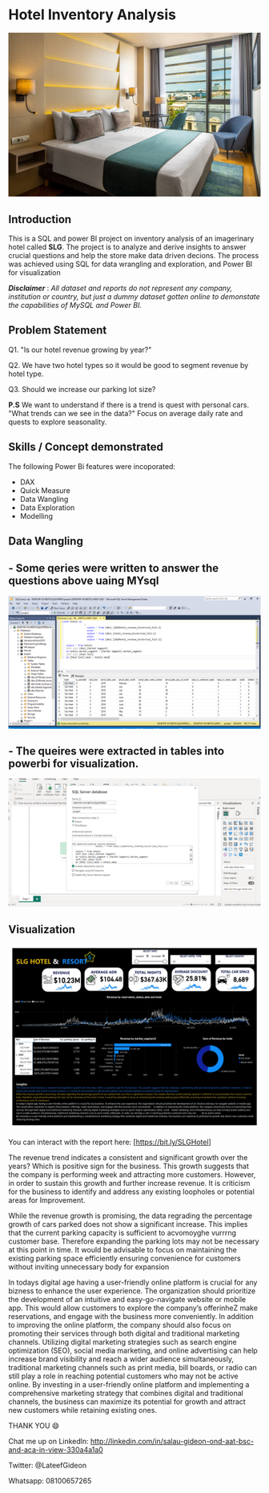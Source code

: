 # Hotel Inventory Analysis
![](hotel.jpeg)


## Introduction

This is a SQL and power BI project on inventory analysis of an imagerinary hotel called **SLG**.
The project is to analyze and derive insights to answer crucial questions and help the store make data driven decions. The process was achieved using SQL for data wrangling and exploration, and Power BI for visualization

**_Disclaimer_** : _All dataset and reports do not represent any company, institution or country, but just a dummy dataset gotten online to demonstate the capabilities of MySQL and Power BI._

## Problem Statement 
Q1. "Is our hotel revenue growing by year?"

Q2. We have two hotel types so it would be good to segment
revenue by hotel type.

Q3. Should we increase our parking lot size?

**P.S** We want to understand if there is a trend is quest with personal
cars.
"What trends can we see in
the data?"
Focus on average daily rate and
quests to explore seasonality.


## Skills / Concept demonstrated

The following Power Bi features were incoporated: 
- DAX
- Quick Measure
- Data Wangling
- Data Exploration
- Modelling


## Data Wangling 
## - Some qeries were written to answer the questions above uaing MYsql
![](Hotel_1.PNG)


## - The queires were extracted in tables into powerbi for visualization.
![](Hotel_2.PNG)


## Visualization

![](SQL_project1_page-0001_(1).jpg)

You can interact with the report here: [https://bit.ly/SLGHotel]

The revenue trend indicates a consistent and significant growth over the years? Which is positive sign for the business. This growth suggests that the company is performing week and attracting more customers. However, in order to sustain this growth and further increase revenue. It is criticism for the business to identify and address any existing loopholes or potential areas for
Improvement. 

While the revenue growth is promising, the data regrading the percentage growth of cars parked does not show a significant increase. This implies that the current parking capacity is sufficient to acvomoyghe vurrrng customer base. Therefore expanding the parking lots may not be necessary at this point in time. It would be advisable to focus on maintaining the existing parking space efficiently ensuring convenience for customers without inviting unnecessary body for expansion 

In todays digital age having a user-friendly online platform is crucial for any bizness to enhance the user experience. The organization should prioritize the development of an intuitive and easy-go-navigate website or mobile app. This would allow customers to explore the company’s offerinheZ make reservations, and engage with the business more conveniently. In addition to improving the online platform, the company should also focus on promoting their services through both digital and traditional marketing channels. Utilizing digital marketing strategies such as search engine optimization (SEO), social media marketing, and online advertising can help increase brand visibility and reach a wider audience simultaneously, traditional marketing channels such as print media, bill boards, or radio can still play a role in reaching potential customers who may not be active online. 
By investing in a user-friendly online platform and implementing a comprehensive marketing strategy that combines digital and traditional channels, the business can maximize its potential for growth and attract new customers while retaining existing ones.



THANK YOU 😄

Chat me up on Linkedln: http://linkedin.com/in/salau-gideon-ond-aat-bsc-and-aca-in-view-330a4a1a0

Twitter: @LateefGideon

Whatsapp: 08100657265





